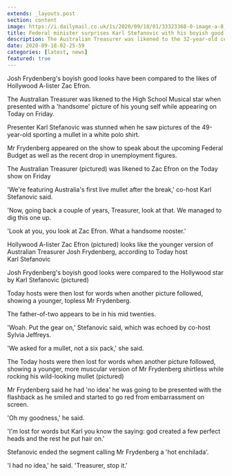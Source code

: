 ```yaml
---
extends: _layouts.post
section: content
image: https://i.dailymail.co.uk/1s/2020/09/18/01/33323368-0-image-a-8_1600390698115.jpg 
title: Federal minister surprises Karl Stefanovic with his boyish good looks but can YOU guess who this is 
description: The Australian Treasurer was likened to the 32-year-old celebrity when presented with a handsome picture of his young self while appearing on Today on Friday (pictured). 
date: 2020-09-18-02-25-59 
categories: [latest, news] 
featured: true 
--- 
```

Josh Frydenberg's boyish good looks have been compared to the likes of Hollywood A-lister Zac Efron. 

The Australian Treasurer was likened to the High School Musical star when presented with a 'handsome' picture of his young self while appearing on Today on Friday.

Presenter Karl Stefanovic was stunned when he saw pictures of the 49-year-old sporting a mullet in a white polo shirt. 

Mr Frydenberg appeared on the show to speak about the upcoming Federal Budget as well as the recent drop in unemployment figures. 

The Australian Treasurer (pictured) was likened to Zac Efron on the Today show on Friday 

'We're featuring Australia's first live mullet after the break,' co-host Karl Stefanovic said.

'Now, going back a couple of years, Treasurer, look at that. We managed to dig this one up.

'Look at you, you look at Zac Efron. What a handsome rooster.' 

Hollywood A-lister Zac Efron (pictured) looks like the younger version of Australian Treasurer Josh Frydenberg, according to Today host Karl Stefanovic

Josh Frydenberg's boyish good looks were compared to the Hollywood star by Karl Stefanovic (pictured)

Today hosts were then lost for words when another picture followed, showing a younger, topless Mr Frydenberg.

The father-of-two appears to be in his mid twenties.

'Woah. Put the gear on,' Stefanovic said, which was echoed by co-host Sylvia Jeffreys.

'We asked for a mullet, not a six pack,' she said.

The Today hosts were then lost for words when another picture followed, showing a younger, more muscular version of Mr Frydenberg shirtless while rocking his wild-looking mullet (pictured)

Mr Frydenberg said he had 'no idea' he was going to be presented with the flashback as he smiled and started to go red from embarrassment on screen. 

'Oh my goodness,' he said.

'I'm lost for words but Karl you know the saying: god created a few perfect heads and the rest he put hair on.'

Stefanovic ended the segment calling Mr Frydenberg a 'hot enchilada'.

'I had no idea,' he said. 'Treasurer, stop it.'

